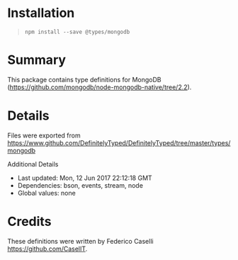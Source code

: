 # Installation
> `npm install --save @types/mongodb`

# Summary
This package contains type definitions for MongoDB (https://github.com/mongodb/node-mongodb-native/tree/2.2).

# Details
Files were exported from https://www.github.com/DefinitelyTyped/DefinitelyTyped/tree/master/types/mongodb

Additional Details
 * Last updated: Mon, 12 Jun 2017 22:12:18 GMT
 * Dependencies: bson, events, stream, node
 * Global values: none

# Credits
These definitions were written by Federico Caselli <https://github.com/CaselIT>.

